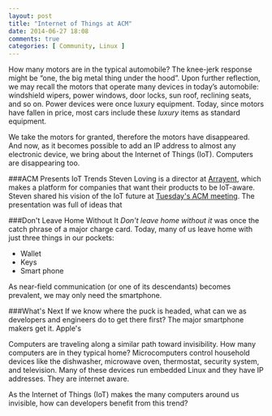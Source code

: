 ```yaml
---
layout: post
title: "Internet of Things at ACM"
date: 2014-06-27 18:08
comments: true
categories: [ Community, Linux ]
---
```

How many motors are in the typical automobile? The knee-jerk response might be “one, the big metal thing under the hood”. Upon further reflection, we may recall the motors that operate many devices in today’s automobile: windshield wipers, power windows, door locks, sun roof, reclining seats, and so on. Power devices were once luxury equipment. Today, since motors have fallen in price, most cars include these _luxury_ items as standard equipment.

We take the motors for granted, therefore the motors have disappeared. And now, as it becomes possible to add an IP address to almost any electronic device, we bring about the Internet of Things (IoT). Computers are disappearing too.
<!--more-->
###ACM Presents IoT Trends
Steven Loving is a director at [Arrayent](http://www.arrayent.com/), which makes a platform for companies that want their products to be IoT-aware. Steven shared his vision of the IoT future at [Tuesday's ACM meeting](http://www.meetup.com/chicagoacm/events/184091062/). The presentation was full of ideas that 

###Don't Leave Home Without It
_Don't leave home without it_ was once the catch phrase of a major charge card. Today, many of us leave home with just three things in our pockets:

* Wallet
* Keys
* Smart phone

As near-field communication (or one of its descendants) becomes prevalent, we may only need the smartphone. 



###What's Next
If we know where the puck is headed, what can we as developers and engineers do to get there first? The major smartphone makers get it. Apple's





Computers are traveling along a similar path toward invisibility. How many computers are in they typical home? Microcomputers control household devices  like the dishwasher, microwave oven, thermostat, security system, and television. Many of these devices run embedded Linux and they have IP addresses. They are internet aware. 

As the Internet of Things (IoT) makes the many computers around us invisible, how can developers benefit from this trend?



